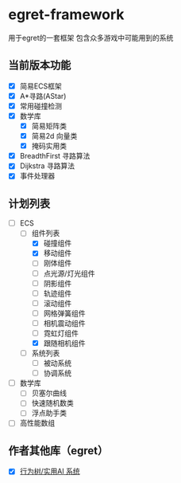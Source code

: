 # egret-framework
用于egret的一套框架 包含众多游戏中可能用到的系统

## 当前版本功能

- [x] 简易ECS框架
- [x] A*寻路(AStar)
- [x] 常用碰撞检测
- [x] 数学库
  - [x] 简易矩阵类
  - [x] 简易2d 向量类
  - [x] 掩码实用类
- [x] BreadthFirst 寻路算法
- [x] Dijkstra 寻路算法
- [x] 事件处理器

## 计划列表

- [ ] ECS
  - [ ] 组件列表
    - [x] 碰撞组件
    - [x] 移动组件
    - [ ] 刚体组件
    - [ ] 点光源/灯光组件
    - [ ] 阴影组件
    - [ ] 轨迹组件
    - [ ] 滚动组件
    - [ ] 网格弹簧组件
    - [ ] 相机震动组件
    - [ ] 霓虹灯组件
    - [x] 跟随相机组件
  - [ ] 系统列表
    - [ ] 被动系统
    - [ ] 协调系统
- [ ] 数学库
  - [ ] 贝塞尔曲线
  - [ ] 快速随机数类
  - [ ] 浮点助手类
- [ ] 高性能数组

## 作者其他库（egret）

- [x] [行为树/实用AI 系统](https://github.com/esengine/egret-BehaviourTree-ai)
